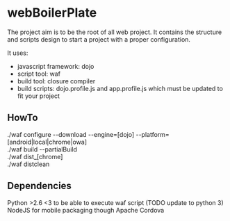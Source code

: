 webBoilerPlate
===

The project aim is to be the root of all web project.
It contains the structure and scripts design to start a project with a proper configuration.

It uses:
* javascript framework: dojo
* script tool: waf
* build tool: closure compiler
* build scripts: dojo.profile.js and app.profile.js which must be updated to fit your project


HowTo
---
./waf configure --download --engine=[dojo] --platform=[android|local|chrome|owa]   
./waf build --partialBuild   
./waf dist_[chrome]   
./waf distclean


Dependencies
---
Python >2.6 <3 to be able to execute waf script (TODO update to python 3)   
NodeJS for mobile packaging though Apache Cordova